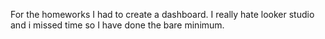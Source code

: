 For the homeworks I had to create a dashboard. I really hate looker studio and i missed time so I have done the bare minimum. 
